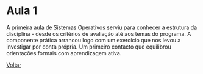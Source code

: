 # Aula 1

A primeira aula de Sistemas Operativos serviu para conhecer a estrutura da disciplina - desde os critérios de avaliação até aos temas do programa. A componente prática arrancou logo com um exercício que nos levou a investigar por conta própria. Um primeiro contacto que equilibrou orientações formais com aprendizagem ativa.

[Voltar](../README.md)